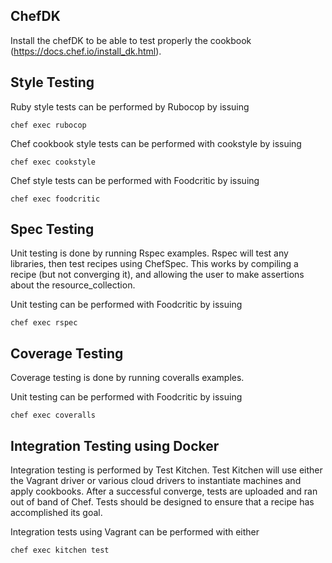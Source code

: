 ChefDK
-------
Install the chefDK to be able to test properly the cookbook (https://docs.chef.io/install_dk.html).

Style Testing
-------------

Ruby style tests can be performed by Rubocop by issuing
```
chef exec rubocop
```

Chef cookbook style tests can be performed with cookstyle by issuing
```
chef exec cookstyle
```

Chef style tests can be performed with Foodcritic by issuing
```
chef exec foodcritic
```

Spec Testing
-------------
Unit testing is done by running Rspec examples. Rspec will test any
libraries, then test recipes using ChefSpec. This works by compiling a
recipe (but not converging it), and allowing the user to make
assertions about the resource_collection.

Unit testing can be performed with Foodcritic by issuing
```
chef exec rspec
```

Coverage Testing
-----------------
Coverage testing is done by running coveralls examples.

Unit testing can be performed with Foodcritic by issuing
```
chef exec coveralls
```

Integration Testing using Docker
---------------------------------
Integration testing is performed by Test Kitchen. Test Kitchen will
use either the Vagrant driver or various cloud drivers to instantiate
machines and apply cookbooks. After a successful converge, tests are
uploaded and ran out of band of Chef. Tests should be designed to
ensure that a recipe has accomplished its goal.

Integration tests using Vagrant can be performed with either
```
chef exec kitchen test
```
